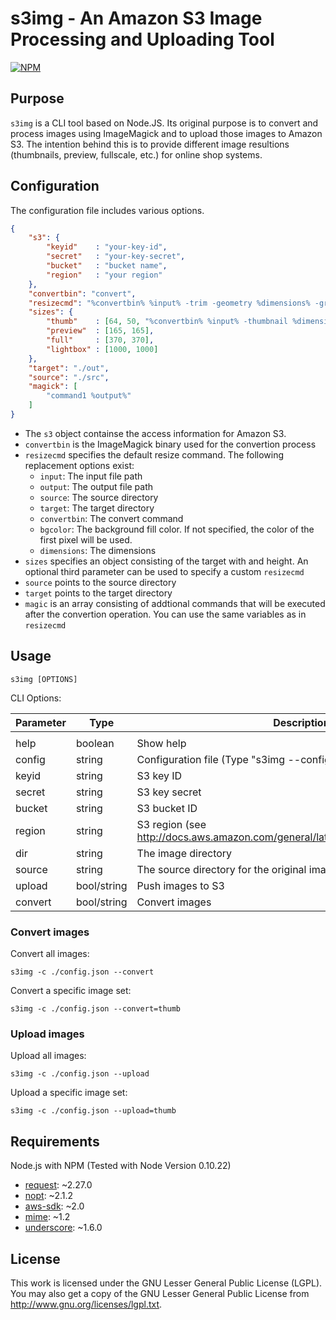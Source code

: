 s3img - An Amazon S3 Image Processing and Uploading Tool
========================================================

[![NPM](https://nodei.co/npm/s3img.png)](https://nodei.co/npm/s3img/)

Purpose
-------

`s3img` is a CLI tool based on Node.JS. Its original purpose is to convert and process images using ImageMagick and to
upload those images to Amazon S3. The intention behind this is to provide different image resultions (thumbnails, preview, fullscale, etc.)
for online shop systems.


Configuration
-------------

The configuration file includes various options.

```json
{
	"s3": {
		"keyid"    : "your-key-id",
		"secret"   : "your-key-secret",
		"bucket"   : "bucket name",
		"region"   : "your region"
	},
	"convertbin": "convert",
	"resizecmd": "%convertbin% %input% -trim -geometry %dimensions% -gravity center -background %bgcolor% -extent %dimensions% %output%",
	"sizes": {
		"thumb"    : [64, 50, "%convertbin% %input% -thumbnail %dimensions%^ -gravity center -extent %dimensions% %output%"],
		"preview"  : [165, 165],
		"full"     : [370, 370],
		"lightbox" : [1000, 1000]
	},
	"target": "./out",
	"source": "./src",
	"magick": [
		"command1 %output%"
	]
}
```

* The `s3` object containse the access information for Amazon S3.
* `convertbin` is the ImageMagick binary used for the convertion process
* `resizecmd` specifies the default resize command. The following replacement options exist:
	- `input`: The input file path
	- `output`: The output file path
	- `source`: The source directory
	- `target`: The target directory
	- `convertbin`: The convert command
	- `bgcolor`: The background fill color. If not specified, the color of the first pixel will be used.
	- `dimensions`: The dimensions
* `sizes` specifies an object consisting of the target with and height. An optional third parameter can be used to specify a custom `resizecmd`
* `source` points to the source directory
* `target` points to the target directory
* `magic` is an array consisting of addtional commands that will be executed after the convertion operation.
   You can use the same variables as in `resizecmd`


Usage
-----

```
s3img [OPTIONS]
```

CLI Options:

| Parameter |     Type    |                                    Description                                    |
| --------- | ----------- | --------------------------------------------------------------------------------- |
|           |             |                                                                                   |
| help      | boolean     | Show help                                                                         |
| config    | string      | Configuration file (Type "s3img --config --help" for more)                        |
| keyid     | string      | S3 key ID                                                                         |
| secret    | string      | S3 key secret                                                                     |
| bucket    | string      | S3 bucket ID                                                                      |
| region    | string      | S3 region (see http://docs.aws.amazon.com/general/latest/gr/rande.html#s3_region) |
| dir       | string      | The image directory                                                               |
| source    | string      | The source directory for the original images                                      |
| upload    | bool/string | Push images to S3                                                                 |
| convert   | bool/string | Convert images                                                                    |


### Convert images ###

Convert all images:

```
s3img -c ./config.json --convert
```

Convert a specific image set:

```
s3img -c ./config.json --convert=thumb
```


### Upload images ###

Upload all images:

```
s3img -c ./config.json --upload
```

Upload a specific image set:

```
s3img -c ./config.json --upload=thumb
```


Requirements
------------

Node.js with NPM (Tested with Node Version 0.10.22)

* [request](https://www.npmjs.org/package/request): ~2.27.0
* [nopt](https://www.npmjs.org/package/nopt): ~2.1.2
* [aws-sdk](https://www.npmjs.org/package/aws-sdk): ~2.0
* [mime](https://www.npmjs.org/package/mime): ~1.2
* [underscore](https://www.npmjs.org/package/underscore): ~1.6.0


License
-------
This work is licensed under the GNU Lesser General Public License (LGPL). You may also get a copy of the GNU Lesser General Public License from http://www.gnu.org/licenses/lgpl.txt.
